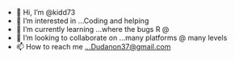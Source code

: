 - 👋 Hi, I’m @kidd73
- 👀 I’m interested in ...Coding and helping
- 🌱 I’m currently learning ...where the bugs R @
- 💞️ I’m looking to collaborate on ...many platforms @ many levels
- 📫 How to reach me ...Dudanon37@gmail.com

<!---
kidd73/kidd73 is a ✨ special ✨ repository because its `README.md` (this file) appears on your GitHub profile.
You can click the Preview link to take a look at your changes.
--->
